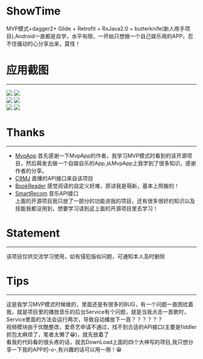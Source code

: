 # ShowTime
MVP模式+dagger2+ Glide + Retrofit + RxJava2.0 + butterknife(新人练手项目),Android一直都是自学，水平有限，一开始只想做一个自己娱乐用的APP，忍不住骚动的心分享出来，莫怪！<br>
# 应用截图
------------
![](https://github.com/HappyGhostz/ShowTime/raw/master/showtime/splash.png)
![](https://github.com/HappyGhostz/ShowTime/raw/master/showtime/new.png)<br>
![](https://github.com/HappyGhostz/ShowTime/raw/master/showtime/live.png)
![](https://github.com/HappyGhostz/ShowTime/raw/master/showtime/music.png)<br>
![](https://github.com/HappyGhostz/ShowTime/raw/master/showtime/reader.png)
![](https://github.com/HappyGhostz/ShowTime/raw/master/showtime/md.png)<br>
# Thanks
-------------
* [MvpApp](https://github.com/Rukey7/MvpApp) 首先感谢一下MvpApp的作者，我学习MVP模式时看到的该开源项目，然后萌发去做一个自娱自乐的App,从MvpApp上我学到了很多知识，感谢作者的分享。<br>
* [C9MJ](https://github.com/452MJ/C9MJ) 直播的API接口来自该项目<br>
* [BookReader](https://github.com/JustWayward/BookReader) 感觉阅读的自定义好难，原谅我是萌新，基本上照搬的！<br>
* [SmartRecom](https://github.com/LRH1993/SmartRecom) 音乐API接口 <br>
上面的开源项目我只放了一部分的功能进我的项目，还有很多很好的知识以及技能我都没用到，想要学习请到这上面的开源项目里去学习！<br>
# Statement
-------------
该项目仅供交流学习使用，如有侵犯版权问题，可通知本人及时删除<br>
# Tips
----------------
这是我学习MVP模式时候做的，里面还是有很多的BUG，有一个问题一直困扰着我，就是项目里的播放音乐的后台Service有个问题，就是当我点击一首歌时，Service里面的方法会运行两次，导致自动播放下一首？？？？？？<br>
视频模块由于优酷整改，爱奇艺申请不通过，找不到合适的API接口(主要是fiddler抓包太麻烦了，笔者太懒了😁)，就先放着了<br>
看我的代码看的很头疼的话，就去DownLoad上面的四个大神写的项目,我只想分享一下我的APP的-o-,有兴趣的话可以用一用！😁
